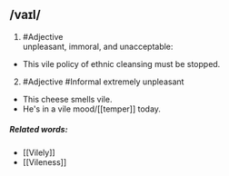 ## /vaɪl/
1. #Adjective  
unpleasant, immoral, and unacceptable:

- This vile policy of ethnic cleansing must be stopped.

2. #Adjective #Informal 
extremely unpleasant

- This cheese smells vile.
- He's in a vile mood/[[temper]] today.

##### Related words:
- [[Vilely]]
- [[Vileness]]
